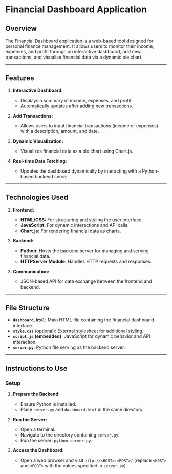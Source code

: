 # Financial Dashboard Application

## Overview
The Financial Dashboard application is a web-based tool designed for personal finance management. It allows users to monitor their income, expenses, and profit through an interactive dashboard, add new transactions, and visualize financial data via a dynamic pie chart.

---

## Features
1. **Interactive Dashboard:**
   - Displays a summary of income, expenses, and profit.
   - Automatically updates after adding new transactions.

2. **Add Transactions:**
   - Allows users to input financial transactions (income or expenses) with a description, amount, and date.

3. **Dynamic Visualization:**
   - Visualizes financial data as a pie chart using Chart.js.

4. **Real-time Data Fetching:**
   - Updates the dashboard dynamically by interacting with a Python-based backend server.

---

## Technologies Used
1. **Frontend:**
   - **HTML/CSS:** For structuring and styling the user interface.
   - **JavaScript:** For dynamic interactions and API calls.
   - **Chart.js:** For rendering financial data as charts.

2. **Backend:**
   - **Python:** Hosts the backend server for managing and serving financial data.
   - **HTTPServer Module:** Handles HTTP requests and responses.

3. **Communication:**
   - JSON-based API for data exchange between the frontend and backend.

---

## File Structure
- **`dashboard.html`**: Main HTML file containing the financial dashboard interface.
- **`style.css`** (optional): External stylesheet for additional styling.
- **`script.js` (embedded)**: JavaScript for dynamic behavior and API interaction.
- **`server.py`**: Python file serving as the backend server.

---

## Instructions to Use

### Setup
1. **Prepare the Backend:**
   - Ensure Python is installed.
   - Place `server.py` and `dashboard.html` in the same directory.

2. **Run the Server:**
   - Open a terminal.
   - Navigate to the directory containing `server.py`.
   - Run the server: `python server.py`.

3. **Access the Dashboard:**
   - Open a web browser and visit `http://<HOST>:<PORT>/` (replace `<HOST>` and `<PORT>` with the values specified in `server.py`).


